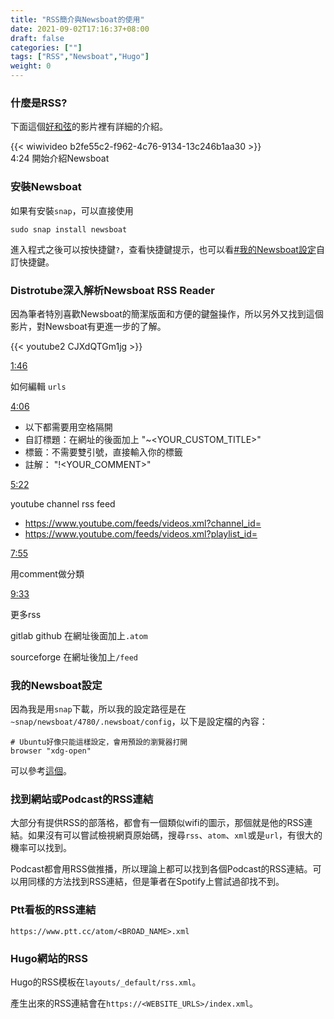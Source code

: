 ```yaml
---
title: "RSS簡介與Newsboat的使用"
date: 2021-09-02T17:16:37+08:00
draft: false
categories: [""]
tags: ["RSS","Newsboat","Hugo"]
weight: 0
---
```


### 什麼是RSS?

下面這個[好和弦](https://nicechord.com/)的影片裡有詳細的介紹。

{{< wiwivideo b2fe55c2-f962-4c76-9134-13c246b1aa30 >}}
<br>
4:24 開始介紹Newsboat

### 安裝Newsboat

如果有安裝`snap`，可以直接使用

```
sudo snap install newsboat
```

進入程式之後可以按快捷鍵`?`，查看快捷鍵提示，也可以看[#我的Newsboat設定](/posts/rss_newsboat_hugo/#hugo%E7%B6%B2%E7%AB%99%E7%9A%84rss)自訂快捷鍵。

### Distrotube深入解析Newsboat RSS Reader

因為筆者特別喜歡Newsboat的簡潔版面和方便的鍵盤操作，所以另外又找到這個影片，對Newsboat有更進一步的了解。

{{< youtube2 CJXdQTGm1jg >}}



<a href="#" onclick="playerSeekTo(ytplayer, 106); return false;">1:46</a>

如何編輯 `urls`

<a href="#" onclick="playerSeekTo(ytplayer, 246); return false;">4:06</a>
- 以下都需要用空格隔開
- 自訂標題：在網址的後面加上 "~<YOUR_CUSTOM_TITLE>" 
- 標籤：不需要雙引號，直接輸入你的標籤
- 註解： "!<YOUR_COMMENT>"

<a href="#" onclick="playerSeekTo(ytplayer, 322); return false;">5:22</a>

 youtube channel rss feed

- https://www.youtube.com/feeds/videos.xml?channel_id=
- https://www.youtube.com/feeds/videos.xml?playlist_id=

<a href="#" onclick="playerSeekTo(ytplayer, 475); return false;">7:55</a>

用comment做分類 

<a href="#" onclick="playerSeekTo(ytplayer, 573); return false;">9:33</a>

更多rss

gitlab github 在網址後面加上`.atom`

sourceforge 在網址後加上`/feed`

### 我的Newsboat設定

因為我是用`snap`下載，所以我的設定路徑是在`~snap/newsboat/4780/.newsboat/config`，以下是設定檔的內容：

```
# Ubuntu好像只能這樣設定，會用預設的瀏覽器打開
browser "xdg-open" 
```
可以參考[這個](https://gist.github.com/cirrusUK/f0c880efc242e4751df9)。

### 找到網站或Podcast的RSS連結

大部分有提供RSS的部落格，都會有一個類似wifi的圖示，那個就是他的RSS連結。如果沒有可以嘗試檢視網頁原始碼，搜尋`rss`、`atom`、`xml`或是`url`，有很大的機率可以找到。

Podcast都會用RSS做推播，所以理論上都可以找到各個Podcast的RSS連結。可以用同樣的方法找到RSS連結，但是筆者在Spotify上嘗試過卻找不到。

### Ptt看板的RSS連結

```
https://www.ptt.cc/atom/<BROAD_NAME>.xml
```

### Hugo網站的RSS

Hugo的RSS模板在`layouts/_default/rss.xml`。

產生出來的RSS連結會在`https://<WEBSITE_URLS>/index.xml`。